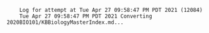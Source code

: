         Log for attempt at Tue Apr 27 09:58:47 PM PDT 2021 (12084)
        Tue Apr 27 09:58:47 PM PDT 2021 Converting 2020BIO101/KBBiologyMasterIndex.md...
